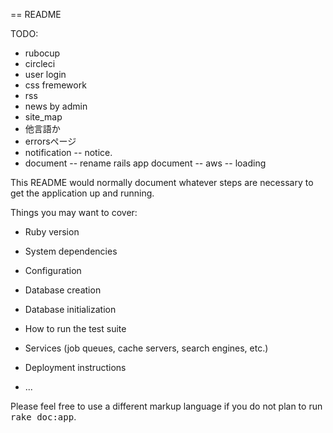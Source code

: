 == README

TODO: 
- rubocup
- circleci
- user login
- css fremework
- rss
- news by admin
- site_map
- 他言語か
- errorsページ
- notification
-- notice.
- document 
-- rename rails app document
-- aws
-- loading


This README would normally document whatever steps are necessary to get the
application up and running.

Things you may want to cover:

* Ruby version

* System dependencies

* Configuration

* Database creation

* Database initialization

* How to run the test suite

* Services (job queues, cache servers, search engines, etc.)

* Deployment instructions

* ...


Please feel free to use a different markup language if you do not plan to run
<tt>rake doc:app</tt>.
